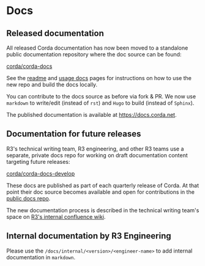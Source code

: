 # Docs

## Released documentation

All released Corda documentation has now been moved to a standalone public documentation repository where the doc source can be found:

[corda/corda-docs](https://github.com/corda/corda-docs)

See the [readme](https://github.com/corda/corda-docs/blob/master/README.md) and [usage docs](https://github.com/corda/corda-docs/tree/master/usage-docs) pages for instructions on how to use the new repo and build the docs locally.

You can contribute to the docs source as before via fork & PR. We now use `markdown` to write/edit (instead of `rst`) and `Hugo` to build (instead of `Sphinx`).

The published documentation is available at https://docs.corda.net.

## Documentation for future releases

R3's technical writing team, R3 engineering, and other R3 teams use a separate, private docs repo for working on draft documentation content targeting future releases:

[corda/corda-docs-develop](https://github.com/corda/corda-docs-develop)

These docs are published as part of each quarterly release of Corda. At that point their doc source becomes available and open for contributions in the [public docs repo](https://github.com/corda/corda-docs).

The new documentation process is described in the technical writing team's space on [R3's internal confluence wiki](https://r3-cev.atlassian.net/wiki/spaces/EN/pages/1701249087/Technical+Writing).

## Internal documentation by R3 Engineering

Please use the `/docs/internal/<version>/<engineer-name>` to add internal documentation in `markdown`.
